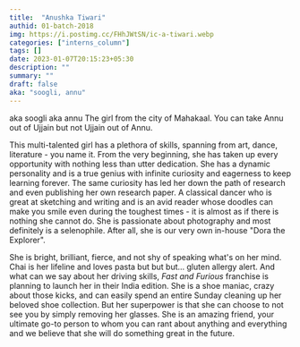 ```yaml
---
title:  "Anushka Tiwari"
authid: 01-batch-2018
img: https://i.postimg.cc/FHhJWtSN/ic-a-tiwari.webp
categories: ["interns_column"]
tags: []
date: 2023-01-07T20:15:23+05:30
description: ""
summary: ""
draft: false
aka: "soogli, annu"
---
```


aka soogli aka annu
The girl from the city of Mahakaal. You can take Annu out of Ujjain but not Ujjain out of Annu.

This multi-talented girl has a plethora of skills, spanning from art, dance, literature - you name it.  From the very beginning, she has taken up every opportunity with nothing less than utter dedication. She has a dynamic personality and is a true genius with infinite curiosity and eagerness to keep learning forever. The same curiosity has led her down the path of research and even publishing her own research paper. A classical dancer who is great at sketching and writing and is an avid reader whose doodles can make you smile even during the toughest times - it is almost as if there is nothing she cannot do. She is passionate about photography and most definitely is a selenophile. After all, she is our very own in-house "Dora the Explorer". 

She is bright, brilliant, fierce, and not shy of speaking what's on her mind. Chai is her lifeline and loves pasta but but but… gluten allergy alert. And what can we say about her driving skills, *Fast and Furious* franchise is planning to launch her in their India edition. She is a shoe maniac, crazy about those kicks, and can easily spend an entire Sunday cleaning up her beloved shoe collection. But her superpower is that she can choose to not see you by simply removing her glasses. She is an amazing friend, your ultimate go-to person to whom you can rant about anything and everything and we believe that she will do something great in the future.